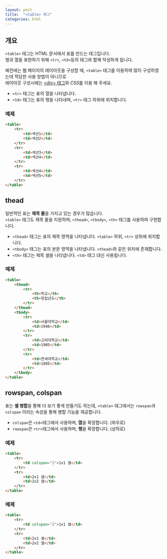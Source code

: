 ```yaml
---
layout: post
title:  "<table> 태그"
categories: html
---
```


## 개요
`<table>` 태그는 HTML 문서에서 표를 만드는 태그입니다.  
행과 열을 표현하기 위해 `<tr>`, `<td>`등의 태그와 함께 작성하게 됩니다.

예전에는 웹 페이지의 레이아웃을 구성할 때, `<table>` 태그를 이용하여 많이 구성하였는데 적당한 사용 방법이 아니므로  
레이아웃 구성시에는 [&lt;div&gt; 태그](/html-course/div-태그)와 *CSS*를 이용 해 주세요.

- `<tr>` 태그는 표의 열을 나타냅니다.
- `<td>` 태그는 표의 행을 나타내며, `<tr>` 태그 하위에 위치합니다.


### 예제
```html
<table>
	<tr>
		<td>섹션1</td>
		<td>섹션2</td>
	</tr>
	<tr>
		<td>섹션3</td>
		<td>섹션4</td>
	</tr>
	<tr>
		<td>섹션4</td>
		<td>섹션5</td>
	</tr>
</table>
```

## thead
일반적인 표는 **제목 줄**을 가지고 있는 경우가 많습니다.  
`<table>` 태그도 제목 줄을 지원하며, `<thead>`, `<tbody>`, `<th>` 태그를 사용하여 구현합니다.

- `<thead>` 태그는 표의 제목 영역을 나타냅니다. `<table>` 하위, `<tr>` 상위에 위치합니다.
- `<tbody>` 태그는 표의 본문 영역을 나타냅니다. `<thead>`와 같은 위치에 존재합니다.
- `<th>` 태그는 제목 셀을 나타냅니다. `<td>` 태그 대신 사용됩니다.


### 예제
```html
<table>
	<thead>
		<tr>
			<th>학교</th>
			<th>창립년도</th>
		</tr>
	</thead>
	<tbody>
		<tr>
			<td>서울대학교</td>
			<td>1946</td>
		</tr>
		<tr>
			<td>고려대학교</td>
			<td>1905</td>
		</tr>
		<tr>
			<td>연세대학교</td>
			<td>1885</td>
		</tr>
	</tbody>
</table>
```


## rowspan, colspan
표는 **셀 병합**을 통해 더 보기 좋게 만들기도 하는데, `<table>` 태그에서는 `rowspan`과 `colspan` 이라는 속성을 통해 병합 기능을 제공합니다.

- `colspan`은 `<td>`태그에서 사용하며, **열**을 확장합니다. (좌우로)
- `rowspan`은 `<tr>`태그에서 사용하며, **행**을 확장합니다. (상하로)

### 예제
```html
<table>
	<tr>
		<td colspan="2">1x1 셀</td>
	</tr>
	<tr>
		<td>2x1 셀</td>
		<td>2x2 셀</td>
	</tr>
</table>
```

### 예제
```html
<table>
	<tr>
		<td colspan="2">1x1 셀</td>
	</tr>
	<tr>
		<td>2x1 셀</td>
		<td>2x2 셀</td>
	</tr>
</table>
```

